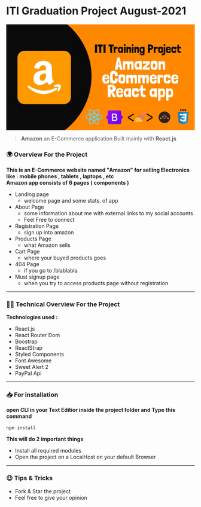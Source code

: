# ITI Graduation Project August-2021

<p>
  <img src="THUMB.jpg" align="center">
</p>

> **Amazon** an E-Commerce application Built mainly with **React.js**

### 🌍 Overview For the Project
 **This is an E-Commerce website named "Amazon" for selling Electronics like : mobile phones , tablets , laptops , etc**
<br>
**Amazon app consists of 6 pages ( components )**

- Landing page
  - welcome page and some stats. of app
- About Page
  - some information about me with external links to my social accounts
  - Feel Free to connect
- Registration Page
  - sign up into amazon
- Products Page
  - what Amazon sells
- Cart Page
  - where your buyed products goes
- 404 Page
  - if you go to /blablabla
- Must signup page
  - when you try to access products page without registration
<hr>

### 👨‍💻 Technical Overview For the Project
**Technologies used :**
- React.js
- React Router Dom
- Boostrap
- ReactStrap
- Styled Components
- Font Awesome
- Sweet Alert 2
- PayPal Api

<hr>

### 📥 For installation
**open CLI in your Text Editior inside the project folder and Type this command**

```npm
npm install
```
**This will do 2 important things**
- Install all required modules
- Open the project on a LocalHost on your default Browser

<hr>

### 😉 Tips & Tricks
- Fork & Star the project
- Feel free to give your opinion
